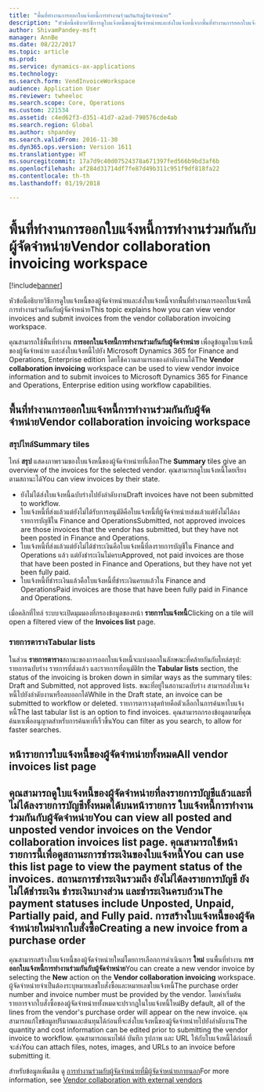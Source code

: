 ```yaml
---
title: "พื้นที่ทำงานการออกใบแจ้งหนี้การทำงานร่วมกันกับผู้จัดจำหน่าย"
description: "หัวข้อนี้อธิบายวิธีการดูใบแจ้งหนี้ของผู้จัดจำหน่ายและส่งใบแจ้งหนี้จากพื้นที่ทำงานการออกใบแจ้งหนี้การทำงานร่วมกันกับผู้จัดจำหน่าย"
author: ShivamPandey-msft
manager: AnnBe
ms.date: 08/22/2017
ms.topic: article
ms.prod: 
ms.service: dynamics-ax-applications
ms.technology: 
ms.search.form: VendInvoiceWorkspace
audience: Application User
ms.reviewer: twheeloc
ms.search.scope: Core, Operations
ms.custom: 221534
ms.assetid: c4ed62f3-d351-41d7-a2ad-790576cde4ab
ms.search.region: Global
ms.author: shpandey
ms.search.validFrom: 2016-11-30
ms.dyn365.ops.version: Version 1611
ms.translationtype: HT
ms.sourcegitcommit: 17a7d9c40d07524378a671397fed566b9bd3af6b
ms.openlocfilehash: af284d31714df7fe87d49b311c951f9df818fa22
ms.contentlocale: th-th
ms.lasthandoff: 01/19/2018

---
```


# <a name="vendor-collaboration-invoicing-workspace"></a><span data-ttu-id="1d04c-103">พื้นที่ทำงานการออกใบแจ้งหนี้การทำงานร่วมกันกับผู้จัดจำหน่าย</span><span class="sxs-lookup"><span data-stu-id="1d04c-103">Vendor collaboration invoicing workspace</span></span>

[!include[banner](../includes/banner.md)]


<span data-ttu-id="1d04c-104">หัวข้อนี้อธิบายวิธีการดูใบแจ้งหนี้ของผู้จัดจำหน่ายและส่งใบแจ้งหนี้จากพื้นที่ทำงานการออกใบแจ้งหนี้การทำงานร่วมกันกับผู้จัดจำหน่าย</span><span class="sxs-lookup"><span data-stu-id="1d04c-104">This topic explains how you can view vendor invoices and submit invoices from the vendor collaboration invoicing workspace.</span></span>

<span data-ttu-id="1d04c-105">คุณสามารถใช้พื้นที่ทำงาน **การออกใบแจ้งหนี้การทำงานร่วมกันกับผู้จัดจำหน่าย** เพื่อดูข้อมูลใบแจ้งหนี้ของผู้จัดจำหน่าย และส่งใบแจ้งหนี้ไปยัง Microsoft Dynamics 365 for Finance and Operations, Enterprise edition โดยใช้ความสามารถของลำดับงานได้</span><span class="sxs-lookup"><span data-stu-id="1d04c-105">The **Vendor collaboration invoicing** workspace can be used to view vendor invoice information and to submit invoices to Microsoft Dynamics 365 for Finance and Operations, Enterprise edition using workflow capabilities.</span></span>


<a name="vendor-collaboration-invoicing-workspace"></a><span data-ttu-id="1d04c-106">พื้นที่ทำงานการออกใบแจ้งหนี้การทำงานร่วมกันกับผู้จัดจำหน่าย</span><span class="sxs-lookup"><span data-stu-id="1d04c-106">Vendor collaboration invoicing workspace</span></span>
----------------------------------------

### <a name="summary-tiles"></a><span data-ttu-id="1d04c-107">สรุปไทล์</span><span class="sxs-lookup"><span data-stu-id="1d04c-107">Summary tiles</span></span>

<span data-ttu-id="1d04c-108">ไทล์ **สรุป** แสดงภาพรวมของใบแจ้งหนี้ของผู้จัดจำหน่ายที่เลือก</span><span class="sxs-lookup"><span data-stu-id="1d04c-108">The **Summary** tiles give an overview of the invoices for the selected vendor.</span></span> <span data-ttu-id="1d04c-109">คุณสามารถดูใบแจ้งหนี้โดยเรียงตามสถานะได้</span><span class="sxs-lookup"><span data-stu-id="1d04c-109">You can view invoices by their state.</span></span>
-   <span data-ttu-id="1d04c-110">ยังไม่ได้ส่งใบแจ้งหนี้ฉบับร่างไปยังลำดับงาน</span><span class="sxs-lookup"><span data-stu-id="1d04c-110">Draft invoices have not been submitted to workflow.</span></span>
-   <span data-ttu-id="1d04c-111">ใบแจ้งหนี้ที่ส่งแล้วแต่ยังไม่ได้รับการอนุมัติคือใบแจ้งหนี้ที่ผู้จัดจำหน่ายส่งแล้วแต่ยังไม่ได้ลงรายการบัญชีใน Finance and Operations</span><span class="sxs-lookup"><span data-stu-id="1d04c-111">Submitted, not approved invoices are those invoices that the vendor has submitted, but they have not been posted in Finance and Operations.</span></span>
-   <span data-ttu-id="1d04c-112">ใบแจ้งหนี้ที่ส่งแล้วแต่ยังไม่ได้ชำระเงินคือใบแจ้งหนี้ที่ลงรายการบัญชีใน Finance and Operations แล้ว แต่ยังชำระเงินไม่ครบ</span><span class="sxs-lookup"><span data-stu-id="1d04c-112">Approved, not paid invoices are those that have been posted in Finance and Operations, but they have not yet been fully paid.</span></span>
-   <span data-ttu-id="1d04c-113">ใบแจ้งหนี้ที่ชำระเงินแล้วคือใบแจ้งหนี้ที่ชำระเงินครบแล้วใน Finance and Operations</span><span class="sxs-lookup"><span data-stu-id="1d04c-113">Paid invoices are those that have been fully paid in Finance and Operations.</span></span>

<span data-ttu-id="1d04c-114">เมื่อคลิกที่ไทล์ ระบบจะเปิดมุมมองที่กรองข้อมูลของหน้า **รายการใบแจ้งหนี้**</span><span class="sxs-lookup"><span data-stu-id="1d04c-114">Clicking on a tile will open a filtered view of the **Invoices list** page.</span></span>

### <a name="tabular-lists"></a><span data-ttu-id="1d04c-115">รายการตาราง</span><span class="sxs-lookup"><span data-stu-id="1d04c-115">Tabular lists</span></span>

<span data-ttu-id="1d04c-116">ในส่วน **รายการตาราง**สถานะของการออกใบแจ้งหนี้จะแบ่งออกในลักษณะที่คล้ายกันกับไทล์สรุป: รายการฉบับร่าง รายการที่ส่งแล้ว และรายการที่อนุมัติ</span><span class="sxs-lookup"><span data-stu-id="1d04c-116">In the **Tabular lists** section, the status of the invoicing is broken down in similar ways as the summary tiles: Draft and Submitted, not approved lists.</span></span> <span data-ttu-id="1d04c-117">ขณะที่อยู่ในสถานะฉบับร่าง สามารถส่งใบแจ้งหนี้ไปยังลำดับงานหรือลบออกได้</span><span class="sxs-lookup"><span data-stu-id="1d04c-117">While in the Draft state, an invoice can be submitted to workflow or deleted.</span></span> <span data-ttu-id="1d04c-118">รายการตารางสุดท้ายคือตัวเลือกในการค้นหาใบแจ้งหนี้</span><span class="sxs-lookup"><span data-stu-id="1d04c-118">The last tabular list is an option to find invoices.</span></span> <span data-ttu-id="1d04c-119">คุณสามารถกรองข้อมูลตามที่คุณค้นหาเพื่ออนุญาตสำหรับการค้นหาที่เร็วขึ้น</span><span class="sxs-lookup"><span data-stu-id="1d04c-119">You can filter as you search, to allow for faster searches.</span></span>

<a name="all-vendor-invoices-list-page"></a><span data-ttu-id="1d04c-120">หน้ารายการใบแจ้งหนี้ของผู้จัดจำหน่ายทั้งหมด</span><span class="sxs-lookup"><span data-stu-id="1d04c-120">All vendor invoices list page</span></span>
-----------------------------

<span data-ttu-id="1d04c-121">คุณสามารถดูใบแจ้งหนี้ของผู้จัดจำหน่ายที่ลงรายการบัญชีแล้วและที่ไม่ได้ลงรายการบัญชีทั้งหมดได้บนหน้ารายการ **ใบแจ้งหนี้การทำงานร่วมกันกับผู้จัดจำหน่าย**</span><span class="sxs-lookup"><span data-stu-id="1d04c-121">You can view all posted and unposted vendor invoices on the **Vendor collaboration invoices** list page.</span></span> <span data-ttu-id="1d04c-122">คุณสามารถใช้หน้ารายการนี้เพื่อดูสถานะการชำระเงินของใบแจ้งหนี้</span><span class="sxs-lookup"><span data-stu-id="1d04c-122">You can use this list page to view the payment status of the invoices.</span></span> <span data-ttu-id="1d04c-123">สถานะการชำระเงินรวมถึง ยังไม่ได้ลงรายการบัญชี ยังไม่ได้ชำระเงิน ชำระเงินบางส่วน และชำระเงินครบถ้วน</span><span class="sxs-lookup"><span data-stu-id="1d04c-123">The payment statuses include Unposted, Unpaid, Partially paid, and Fully paid.</span></span>
<span data-ttu-id="1d04c-124">การสร้างใบแจ้งหนี้ของผู้จัดจำหน่ายใหม่จากใบสั่งซื้อ</span><span class="sxs-lookup"><span data-stu-id="1d04c-124">Creating a new invoice from a purchase order</span></span>
--------------------------------------------

<span data-ttu-id="1d04c-125">คุณสามารถสร้างใบแจ้งหนี้ของผู้จัดจำหน่ายใหม่โดยการเลือกการดำเนินการ **ใหม่** บนพื้นที่ทำงาน **การออกใบแจ้งหนี้การทำงานร่วมกันกับผู้จัดจำหน่าย**</span><span class="sxs-lookup"><span data-stu-id="1d04c-125">You can create a new vendor invoice by selecting the **New** action on the **Vendor collaboration invoicing** workspace.</span></span> <span data-ttu-id="1d04c-126">ผู้จัดจำหน่ายจำเป็นต้องระบุหมายเลขใบสั่งซื้อและหมายเลขใบแจ้งหนี้</span><span class="sxs-lookup"><span data-stu-id="1d04c-126">The purchase order number and invoice number must be provided by the vendor.</span></span> <span data-ttu-id="1d04c-127">โดยค่าเริ่มต้น รายการจากใบสั่งซื้อของผู้จัดจำหน่ายทั้งหมดจะปรากฏในใบแจ้งหนี้ใหม่</span><span class="sxs-lookup"><span data-stu-id="1d04c-127">By default, all of the lines from the vendor's purchase order will appear on the new invoice.</span></span> <span data-ttu-id="1d04c-128">คุณสามารถแก้ไขข้อมูลปริมาณและต้นทุนได้ก่อนที่จะส่งใบแจ้งหนี้ของผู้จัดจำหน่ายไปยังลำดับงาน</span><span class="sxs-lookup"><span data-stu-id="1d04c-128">The quantity and cost information can be edited prior to submitting the vendor invoice to workflow.</span></span> <span data-ttu-id="1d04c-129">คุณสามารถแนบไฟล์ บันทึก รูปภาพ และ URL ให้กับใบแจ้งหนี้ได้ก่อนที่จะส่ง</span><span class="sxs-lookup"><span data-stu-id="1d04c-129">You can attach files, notes, images, and URLs to an invoice before submitting it.</span></span>



<span data-ttu-id="1d04c-130">สำหรับข้อมูลเพิ่มเติม ดู [การทำงานร่วมกับผู้จัดจำหน่ายที่มีผู้จัดจำหน่ายภายนอก](../../supply-chain/procurement/vendor-collaboration-work-external-vendors.md)</span><span class="sxs-lookup"><span data-stu-id="1d04c-130">For more information, see [Vendor collaboration with external vendors](../../supply-chain/procurement/vendor-collaboration-work-external-vendors.md)</span></span>




